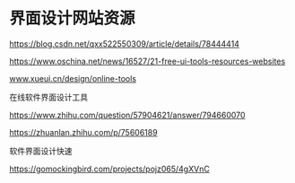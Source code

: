 # 界面设计网站资源


https://blog.csdn.net/qxx522550309/article/details/78444414



https://www.oschina.net/news/16527/21-free-ui-tools-resources-websites







www.xueui.cn/design/online-tools







在线软件界面设计工具




https://www.zhihu.com/question/57904621/answer/794660070





https://zhuanlan.zhihu.com/p/75606189



软件界面设计快速

https://gomockingbird.com/projects/pojz065/4gXVnC












